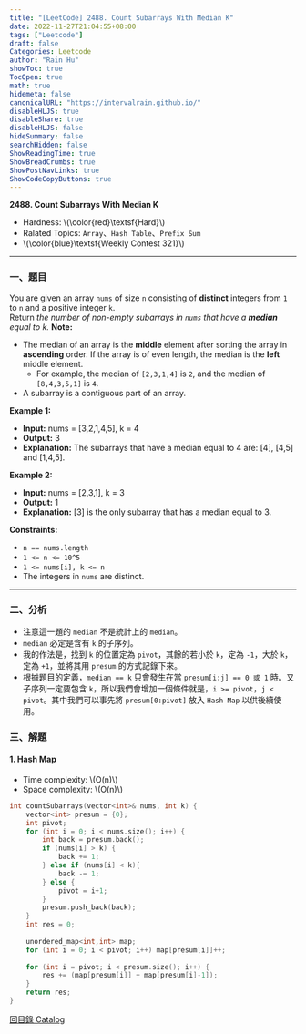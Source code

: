 ```yaml
---
title: "[LeetCode] 2488. Count Subarrays With Median K"
date: 2022-11-27T21:04:55+08:00
tags: ["Leetcode"]
draft: false
Categories: Leetcode
author: "Rain Hu"
showToc: true
TocOpen: true
math: true
hidemeta: false
canonicalURL: "https://intervalrain.github.io/"
disableHLJS: true
disableShare: true
disableHLJS: false
hideSummary: false
searchHidden: false
ShowReadingTime: true
ShowBreadCrumbs: true
ShowPostNavLinks: true
ShowCodeCopyButtons: true
---
```

**2488. Count Subarrays With Median K**
+ Hardness: \\(\color{red}\textsf{Hard}\\)
+ Ralated Topics: `Array`、`Hash Table`、`Prefix Sum`
+ \\(\color{blue}\textsf{Weekly Contest 321}\\)
---
### 一、題目
You are given an array `nums` of size `n` consisting of **distinct** integers from `1` to `n` and a positive integer `k`.  
Return *the number of non-empty subarrays in `nums` that have a ***median*** equal to k.*
**Note:**
+ The median of an array is the **middle** element after sorting the array in **ascending** order. If the array is of even length, the median is the **left** middle element.  
    + For example, the median of `[2,3,1,4]` is `2`, and the median of `[8,4,3,5,1]` is `4`.  
+ A subarray is a contiguous part of an array.  


**Example 1:**  
+ **Input:** nums = [3,2,1,4,5], k = 4
+ **Output:** 3
+ **Explanation:** The subarrays that have a median equal to 4 are: [4], [4,5] and [1,4,5].

**Example 2:**
+ **Input:** nums = [2,3,1], k = 3
+ **Output:** 1
+ **Explanation:** [3] is the only subarray that has a median equal to 3.  

**Constraints:**
+ `n == nums.length`
+ `1 <= n <= 10^5`
+ `1 <= nums[i], k <= n`
+ The integers in `nums` are distinct.

---

### 二、分析
+ 注意這一題的 `median` 不是統計上的 `median`。
+ `median` 必定是含有 `k` 的子序列。
+ 我的作法是，找到 `k` 的位置定為 `pivot`，其餘的若小於 `k`，定為 `-1`，大於 `k`，定為 `+1`，並將其用 `presum` 的方式記錄下來。
+ 根據題目的定義，`median == k` 只會發生在當 `presum[i:j] == 0 或 1` 時。又子序列一定要包含 `k`，所以我們會增加一個條件就是，`i >= pivot`，`j < pivot`。其中我們可以事先將 `presum[0:pivot]` 放入 `Hash Map` 以供後續使用。

### 三、解題
#### 1. Hash Map
+ Time complexity: \\(O(n)\\)
+ Space complexity: \\(O(n)\\)
```C++
int countSubarrays(vector<int>& nums, int k) {
    vector<int> presum = {0};
    int pivot;
    for (int i = 0; i < nums.size(); i++) {
        int back = presum.back();
        if (nums[i] > k) {
            back += 1;
        } else if (nums[i] < k){
            back -= 1;
        } else {
            pivot = i+1;
        }
        presum.push_back(back);
    }
    int res = 0;
    
    unordered_map<int,int> map;
    for (int i = 0; i < pivot; i++) map[presum[i]]++;
    
    for (int i = pivot; i < presum.size(); i++) {
        res += (map[presum[i]] + map[presum[i]-1]);
    }
    return res;
}
```
[回目錄 Catalog](/posts/leetcode)